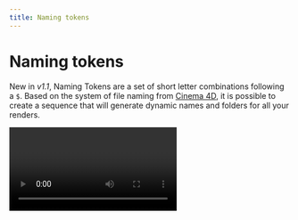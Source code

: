 ```yaml
---
title: Naming tokens
---
```


# Naming tokens

New in _v1.1_, Naming Tokens are a set of short letter combinations following a `$`. Based on the system of file naming from [Cinema 4D](https://greyscalegorilla.com/cinema-4d-tokens-never-name-a-render-again/), it is possible to create a sequence that will generate dynamic names and folders for all your renders.

<Video url="https://www.youtube.com/embed/LG5LXUXTNVQ" placeholder />



## Token insert

<Screenshot 
    url="/anubis/NamingTokensInsert.jpg" 
    alt="Anubis" 
    left
    outline round
    width="328px" />

Next to the **File Name** field there is a little `[v]` button. Inside of here are some of the more common tokens available. Click to add it to the end of the file name. These are not all of the supported tokens, just a few of the most commonly used.

<br />

## Dynamic file names 

It is now possible to include the time, date and other useful info in the file name. These elements are replaced automatically in the file name, so while it looks a little weird, on *April 4, 2022 at 11:42am:*

`$comp-$YY_$MM_$DD-$HH_$mm`

Becomes ↓

`UltraGoodAnimation-22_04_17-11_42.mp4`

## Dynamic folder names 

One of the most powerful parts of the system is the dynamic creation of render folders. By adding slashes to the file name field, Anubis will create sub-folders starting at where you point the export folder picker.

A common use is to create dated, daily render folders as a method of organizing the exports for each of your projects. 

`$YY_$MM_$DD/$comp`

Becomes ↓

`/21_12_18/UltraGoodAnimation.mp4`

### Parent folder

In the [Token Insert](#token-insert) menu, you'll see an option that adds `../` to the name field. This cryptic group of symbols is not a naming token, but a way that computers navigate folders relatively. Anubis will render to the folder in the [Export path](workflow.html#export-path) but from there it is possible to go into a parent folder by adding `../`. Go up 2 folders with `../../`. You get the idea. 

::: tip Relative path (Ae)
Don't forget about [relative render folders](workflow.html#relative-path-from-ae-project-after-effects-only) from After Effects. This means each project can have its own render folder, with dated sub folders. 
::: 


## All available tokens
| Sequence | Description |
|:--|:--|
| $prj | Saved file name |
| $comp | Comp or timeline name (Ae and Pr) |
| $fps | Frames per second |
| $app | Host app (Ae, An, Pr, Ps) |
| $range | Frame range being rendered |
| $YY | 2 digit year (22) |
| $YYYY | 4 digit year (2022) |
| $M | Month number (4) |
| $MM | Month number padded (04) |
| $MMM | 3 letter month name (Jan) |
| $MMMM | Month name (January) |
| $D | Day number (4) |
| $DD | Day number padded (04) |
| $DDD | 3 letter day of the week (Mon) |
| $DDDD | Day of the week (Monday) |
| $h | (1-12) Hour number (3:07pm = 3) |
| $hh | (01-12) Hour number padded (3:07pm = 03) |
| $H | (0-23) Hour number (3:07pm = 15) |
| $HH | (00-23) Hour number padded  (3:07pm = 15) |
| $m | Minute number (3:07pm = 7) |
| $mm | Minute number padded (3:07pm = 07) |
| $s | Second number (3:07:09pm = 9) |
| $ss | Second number padded (3:07:09pm = 09) |
| $A | AM or PM |
| $a | am or pm |

## Why so many date variations?

The way dates are displayed depends a lot on your preference. The many options are to provide as much flexibility as possible.

```
$M    = 2
$MM   = 02
$MMM  = Feb
$MMMM = February
```

## Do you take requests

If you would like a additional token added to the system, [contact](/contact) us and we'll see what we can do.